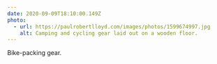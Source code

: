 ```yaml
---
date: 2020-09-09T18:10:00.149Z
photo:
  - url: https://paulrobertlloyd.com/images/photos/1599674997.jpg
    alt: Camping and cycling gear laid out on a wooden floor.
---
```

Bike-packing gear.
